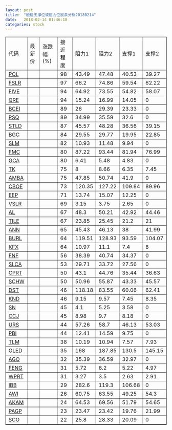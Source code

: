 ```yaml
---
layout: post
title:  "触碰支撑位或阻力位股票分析20180214"
date:   2018-02-14 01:46:18
categories: stock
---
```

<script type="text/javascript">
var stockList = []
stockList.push('gb_pol');
stockList.push('gb_fslr');
stockList.push('gb_five');
stockList.push('gb_qre');
stockList.push('gb_bcei');
stockList.push('gb_psq');
stockList.push('gb_stld');
stockList.push('gb_bgc');
stockList.push('gb_slm');
stockList.push('gb_fmc');
stockList.push('gb_gca');
stockList.push('gb_tk');
stockList.push('gb_amba');
stockList.push('gb_cboe');
stockList.push('gb_eep');
stockList.push('gb_vslr');
stockList.push('gb_al');
stockList.push('gb_tile');
stockList.push('gb_ann');
stockList.push('gb_burl');
stockList.push('gb_kfx');
stockList.push('gb_fnf');
stockList.push('gb_slca');
stockList.push('gb_cprt');
stockList.push('gb_schw');
stockList.push('gb_dst');
stockList.push('gb_knd');
stockList.push('gb_sn');
stockList.push('gb_ccj');
stockList.push('gb_urs');
stockList.push('gb_pbi');
stockList.push('gb_tlm');
stockList.push('gb_oled');
stockList.push('gb_ago');
stockList.push('gb_feng');
stockList.push('gb_wprt');
stockList.push('gb_ibb');
stockList.push('gb_awi');
stockList.push('gb_akam');
stockList.push('gb_pagp');
stockList.push('gb_sco');
</script>
<table border="1">
 <tr>
 <td>代码</td>
 <td>最新价</td>
 <td>涨跌幅(%)</td>
 <td>接近程度</td>
 <td>阻力1</td>
 <td>阻力2</td>
 <td>支撑1</td>
 <td>支撑2</td>
</tr>
  <tr id="pol" class="green">
  <td><a href="http://stock.finance.sina.com.cn/usstock/quotes/POL.html" target="_blank">POL</a></td><td></td><td></td><td>98</td><td>43.49</td><td>47.48</td><td>40.53</td><td>39.27</td></tr>
  <tr id="fslr" class="green">
  <td><a href="http://stock.finance.sina.com.cn/usstock/quotes/FSLR.html" target="_blank">FSLR</a></td><td></td><td></td><td>97</td><td>66.2</td><td>74.86</td><td>59.54</td><td>62.22</td></tr>
  <tr id="five" class="red">
  <td><a href="http://stock.finance.sina.com.cn/usstock/quotes/FIVE.html" target="_blank">FIVE</a></td><td></td><td></td><td>94</td><td>64.92</td><td>73.55</td><td>54.82</td><td>58.07</td></tr>
  <tr id="qre" class="red">
  <td><a href="http://stock.finance.sina.com.cn/usstock/quotes/QRE.html" target="_blank">QRE</a></td><td></td><td></td><td>94</td><td>15.24</td><td>16.99</td><td>14.05</td><td>0</td></tr>
  <tr id="bcei" class="red">
  <td><a href="http://stock.finance.sina.com.cn/usstock/quotes/BCEI.html" target="_blank">BCEI</a></td><td></td><td></td><td>89</td><td>26</td><td>29.39</td><td>23.33</td><td>0</td></tr>
  <tr id="psq" class="red">
  <td><a href="http://stock.finance.sina.com.cn/usstock/quotes/PSQ.html" target="_blank">PSQ</a></td><td></td><td></td><td>89</td><td>34.99</td><td>35.59</td><td>32.6</td><td>0</td></tr>
  <tr id="stld" class="red">
  <td><a href="http://stock.finance.sina.com.cn/usstock/quotes/STLD.html" target="_blank">STLD</a></td><td></td><td></td><td>87</td><td>45.57</td><td>48.28</td><td>36.56</td><td>39.15</td></tr>
  <tr id="bgc" class="red">
  <td><a href="http://stock.finance.sina.com.cn/usstock/quotes/BGC.html" target="_blank">BGC</a></td><td></td><td></td><td>84</td><td>29.55</td><td>29.77</td><td>19.95</td><td>22.85</td></tr>
  <tr id="slm" class="red">
  <td><a href="http://stock.finance.sina.com.cn/usstock/quotes/SLM.html" target="_blank">SLM</a></td><td></td><td></td><td>82</td><td>10.93</td><td>11.48</td><td>9.94</td><td>0</td></tr>
  <tr id="fmc" class="green">
  <td><a href="http://stock.finance.sina.com.cn/usstock/quotes/FMC.html" target="_blank">FMC</a></td><td></td><td></td><td>80</td><td>87.22</td><td>93.44</td><td>81.94</td><td>76.99</td></tr>
  <tr id="gca" class="green">
  <td><a href="http://stock.finance.sina.com.cn/usstock/quotes/GCA.html" target="_blank">GCA</a></td><td></td><td></td><td>80</td><td>6.41</td><td>5.48</td><td>4.83</td><td>0</td></tr>
  <tr id="tk" class="red">
  <td><a href="http://stock.finance.sina.com.cn/usstock/quotes/TK.html" target="_blank">TK</a></td><td></td><td></td><td>75</td><td>8</td><td>8.66</td><td>6.35</td><td>7.45</td></tr>
  <tr id="amba" class="red">
  <td><a href="http://stock.finance.sina.com.cn/usstock/quotes/AMBA.html" target="_blank">AMBA</a></td><td></td><td></td><td>75</td><td>47.85</td><td>50.74</td><td>41.9</td><td>0</td></tr>
  <tr id="cboe" class="green">
  <td><a href="http://stock.finance.sina.com.cn/usstock/quotes/CBOE.html" target="_blank">CBOE</a></td><td></td><td></td><td>73</td><td>120.35</td><td>127.22</td><td>109.84</td><td>89.96</td></tr>
  <tr id="eep" class="red">
  <td><a href="http://stock.finance.sina.com.cn/usstock/quotes/EEP.html" target="_blank">EEP</a></td><td></td><td></td><td>71</td><td>13.74</td><td>15.07</td><td>12.25</td><td>0</td></tr>
  <tr id="vslr" class="red">
  <td><a href="http://stock.finance.sina.com.cn/usstock/quotes/VSLR.html" target="_blank">VSLR</a></td><td></td><td></td><td>69</td><td>3.15</td><td>3.75</td><td>2.65</td><td>0</td></tr>
  <tr id="al" class="green">
  <td><a href="http://stock.finance.sina.com.cn/usstock/quotes/AL.html" target="_blank">AL</a></td><td></td><td></td><td>67</td><td>48.3</td><td>50.21</td><td>42.92</td><td>44.46</td></tr>
  <tr id="tile" class="red">
  <td><a href="http://stock.finance.sina.com.cn/usstock/quotes/TILE.html" target="_blank">TILE</a></td><td></td><td></td><td>67</td><td>23.85</td><td>25.45</td><td>21.2</td><td>21</td></tr>
  <tr id="ann" class="red">
  <td><a href="http://stock.finance.sina.com.cn/usstock/quotes/ANN.html" target="_blank">ANN</a></td><td></td><td></td><td>65</td><td>45.43</td><td>46.13</td><td>38</td><td>41.99</td></tr>
  <tr id="burl" class="red">
  <td><a href="http://stock.finance.sina.com.cn/usstock/quotes/BURL.html" target="_blank">BURL</a></td><td></td><td></td><td>64</td><td>119.51</td><td>128.93</td><td>93.59</td><td>104.07</td></tr>
  <tr id="kfx" class="green">
  <td><a href="http://stock.finance.sina.com.cn/usstock/quotes/KFX.html" target="_blank">KFX</a></td><td></td><td></td><td>64</td><td>10.97</td><td>11.1</td><td>7.4</td><td>8</td></tr>
  <tr id="fnf" class="green">
  <td><a href="http://stock.finance.sina.com.cn/usstock/quotes/FNF.html" target="_blank">FNF</a></td><td></td><td></td><td>56</td><td>38.39</td><td>40.74</td><td>34.37</td><td>0</td></tr>
  <tr id="slca" class="red">
  <td><a href="http://stock.finance.sina.com.cn/usstock/quotes/SLCA.html" target="_blank">SLCA</a></td><td></td><td></td><td>53</td><td>29.71</td><td>33.72</td><td>27.56</td><td>0</td></tr>
  <tr id="cprt" class="green">
  <td><a href="http://stock.finance.sina.com.cn/usstock/quotes/CPRT.html" target="_blank">CPRT</a></td><td></td><td></td><td>50</td><td>43.1</td><td>44.76</td><td>35.44</td><td>36.63</td></tr>
  <tr id="schw" class="green">
  <td><a href="http://stock.finance.sina.com.cn/usstock/quotes/SCHW.html" target="_blank">SCHW</a></td><td></td><td></td><td>50</td><td>50.96</td><td>55.87</td><td>43.33</td><td>45.57</td></tr>
  <tr id="dst" class="red">
  <td><a href="http://stock.finance.sina.com.cn/usstock/quotes/DST.html" target="_blank">DST</a></td><td></td><td></td><td>46</td><td>118.18</td><td>83.55</td><td>60.06</td><td>62.41</td></tr>
  <tr id="knd" class="red">
  <td><a href="http://stock.finance.sina.com.cn/usstock/quotes/KND.html" target="_blank">KND</a></td><td></td><td></td><td>46</td><td>9.15</td><td>9.57</td><td>7.45</td><td>8.35</td></tr>
  <tr id="sn" class="green">
  <td><a href="http://stock.finance.sina.com.cn/usstock/quotes/SN.html" target="_blank">SN</a></td><td></td><td></td><td>45</td><td>4.1</td><td>5.25</td><td>3.58</td><td>0</td></tr>
  <tr id="ccj" class="green">
  <td><a href="http://stock.finance.sina.com.cn/usstock/quotes/CCJ.html" target="_blank">CCJ</a></td><td></td><td></td><td>45</td><td>8.98</td><td>9.7</td><td>8.18</td><td>0</td></tr>
  <tr id="urs" class="green">
  <td><a href="http://stock.finance.sina.com.cn/usstock/quotes/URS.html" target="_blank">URS</a></td><td></td><td></td><td>44</td><td>57.26</td><td>58.7</td><td>46.13</td><td>53.03</td></tr>
  <tr id="pbi" class="red">
  <td><a href="http://stock.finance.sina.com.cn/usstock/quotes/PBI.html" target="_blank">PBI</a></td><td></td><td></td><td>44</td><td>12.41</td><td>14.59</td><td>9.75</td><td>0</td></tr>
  <tr id="tlm" class="green">
  <td><a href="http://stock.finance.sina.com.cn/usstock/quotes/TLM.html" target="_blank">TLM</a></td><td></td><td></td><td>38</td><td>10.19</td><td>10.94</td><td>7.57</td><td>7.93</td></tr>
  <tr id="oled" class="green">
  <td><a href="http://stock.finance.sina.com.cn/usstock/quotes/OLED.html" target="_blank">OLED</a></td><td></td><td></td><td>35</td><td>168</td><td>187.85</td><td>130.5</td><td>145.15</td></tr>
  <tr id="ago" class="red">
  <td><a href="http://stock.finance.sina.com.cn/usstock/quotes/AGO.html" target="_blank">AGO</a></td><td></td><td></td><td>32</td><td>35.39</td><td>36.59</td><td>32.97</td><td>0</td></tr>
  <tr id="feng" class="red">
  <td><a href="http://stock.finance.sina.com.cn/usstock/quotes/FENG.html" target="_blank">FENG</a></td><td></td><td></td><td>31</td><td>5.72</td><td>6.2</td><td>5.22</td><td>4.97</td></tr>
  <tr id="wprt" class="green">
  <td><a href="http://stock.finance.sina.com.cn/usstock/quotes/WPRT.html" target="_blank">WPRT</a></td><td></td><td></td><td>31</td><td>3.27</td><td>3.5</td><td>2.63</td><td>2.91</td></tr>
  <tr id="ibb" class="green">
  <td><a href="http://stock.finance.sina.com.cn/usstock/quotes/IBB.html" target="_blank">IBB</a></td><td></td><td></td><td>29</td><td>282.6</td><td>119.3</td><td>106.68</td><td>0</td></tr>
  <tr id="awi" class="red">
  <td><a href="http://stock.finance.sina.com.cn/usstock/quotes/AWI.html" target="_blank">AWI</a></td><td></td><td></td><td>26</td><td>60.75</td><td>63.55</td><td>49.25</td><td>54.3</td></tr>
  <tr id="akam" class="red">
  <td><a href="http://stock.finance.sina.com.cn/usstock/quotes/AKAM.html" target="_blank">AKAM</a></td><td></td><td></td><td>24</td><td>64.53</td><td>69.56</td><td>51.79</td><td>54.65</td></tr>
  <tr id="pagp" class="green">
  <td><a href="http://stock.finance.sina.com.cn/usstock/quotes/PAGP.html" target="_blank">PAGP</a></td><td></td><td></td><td>23</td><td>23.47</td><td>23.42</td><td>19.76</td><td>21.99</td></tr>
  <tr id="sco" class="red">
  <td><a href="http://stock.finance.sina.com.cn/usstock/quotes/SCO.html" target="_blank">SCO</a></td><td></td><td></td><td>22</td><td>25.8</td><td>28.33</td><td>20.09</td><td>0</td></tr>
</table>
